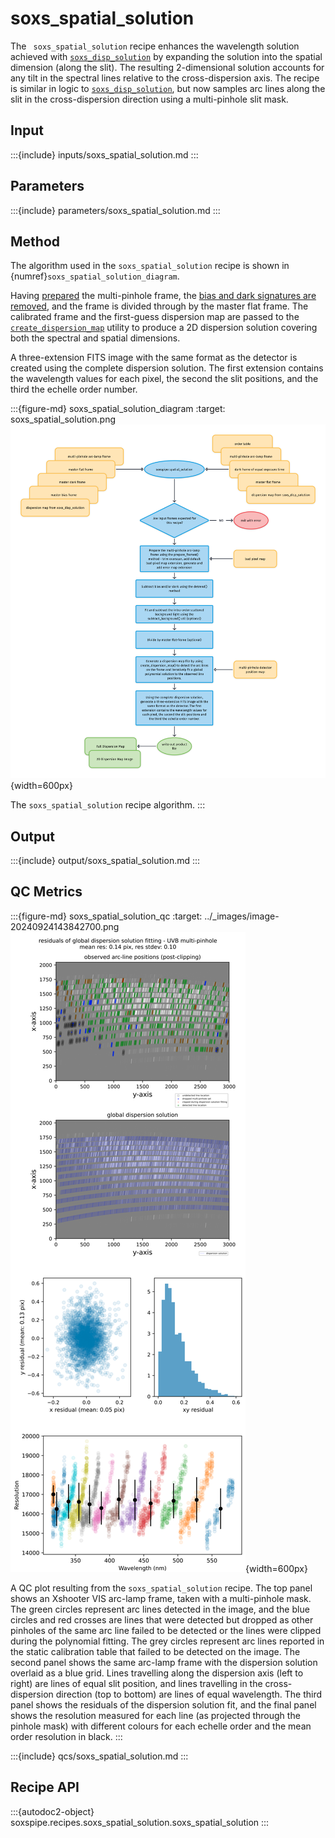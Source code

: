 # soxs_spatial_solution

The ` soxs_spatial_solution` recipe enhances the wavelength solution achieved with [`soxs_disp_solution`](../recipes/soxs_disp_solution.md) by expanding the solution into the spatial dimension (along the slit). The resulting 2-dimensional solution accounts for any tilt in the spectral lines relative to the cross-dispersion axis. The recipe is similar in logic to [`soxs_disp_solution`](../recipes/soxs_disp_solution.md), but now samples arc lines along the slit in the cross-dispersion direction using a multi-pinhole slit mask.

## Input

:::{include} inputs/soxs_spatial_solution.md
:::


## Parameters

:::{include} parameters/soxs_spatial_solution.md
:::


## Method

The algorithm used in the `soxs_spatial_solution` recipe is shown in {numref}`soxs_spatial_solution_diagram`.

Having [prepared](../utils/prepare_frames.md) the multi-pinhole frame, the [bias and dark signatures are removed](../utils/detrend.md), and the frame is divided through by the master flat frame. The calibrated frame and the first-guess dispersion map are passed to the [`create_dispersion_map`](../utils/create_dispersion_map.md) utility to produce a 2D dispersion solution covering both the spectral and spatial dimensions.

A three-extension FITS image with the same format as the detector is created using the complete dispersion solution. The first extension contains the wavelength values for each pixel, the second the slit positions, and the third the echelle order number.


:::{figure-md} soxs_spatial_solution_diagram
:target: soxs_spatial_solution.png
![](soxs_spatial_solution.png){width=600px}

The `soxs_spatial_solution` recipe algorithm.
:::

## Output

:::{include} output/soxs_spatial_solution.md
:::

## QC Metrics



:::{figure-md} soxs_spatial_solution_qc
:target: ../_images/image-20240924143842700.png
![image-20240924143842700](../_images/image-20240924143842700.png){width=600px}

A QC plot resulting from the `soxs_spatial_solution` recipe. The top panel shows an Xshooter VIS arc-lamp frame, taken with a multi-pinhole mask. The green circles represent arc lines detected in the image, and the blue circles and red crosses are lines that were detected but dropped as other pinholes of the same arc line failed to be detected or the lines were clipped during the polynomial fitting. The grey circles represent arc lines reported in the static calibration table that failed to be detected on the image. The second panel shows the same arc-lamp frame with the dispersion solution overlaid as a blue grid. Lines travelling along the dispersion axis (left to right) are lines of equal slit position, and lines travelling in the cross-dispersion direction (top to bottom) are lines of equal wavelength. The third panel shows the residuals of the dispersion solution fit, and the final panel shows the resolution measured for each line (as projected through the pinhole mask) with different colours for each echelle order and the mean order resolution in black.
:::



:::{include} qcs/soxs_spatial_solution.md
:::

## Recipe API

:::{autodoc2-object} soxspipe.recipes.soxs_spatial_solution.soxs_spatial_solution
:::
